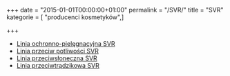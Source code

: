 +++
date = "2015-01-01T00:00:00+01:00"
permalink = "/SVR/"
title = "SVR"
kategorie = [ "producenci kosmetyków",]

+++

-   [Linia ochronno-pielęgnacyjna SVR](/Linia_ochronno-pielęgnacyjna_SVR "wikilink")
-   [Linia przeciw potliwości SVR](/atopedia/Linia_przeciw_potliwości_SVR "wikilink")
-   [Linia przeciwsłoneczna SVR](/atopedia/Linia_przeciwsłoneczna_SVR "wikilink")
-   [Linia przeciwtrądzikowa SVR](/atopedia/Linia_przeciwtrądzikowa_SVR "wikilink")
